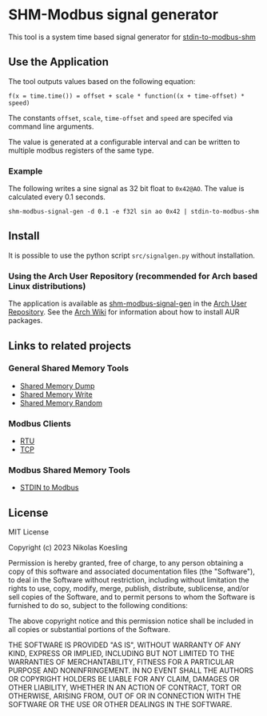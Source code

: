 # SHM-Modbus signal generator

This tool is a system time based signal generator for [stdin-to-modbus-shm](https://nikolask-source.github.io/stdin_to_modbus_shm/)

## Use the Application

The tool outputs values based on the following equation:
```
f(x = time.time()) = offset + scale * function((x + time-offset) * speed)
```

The constants ```offset```, ```scale```, ```time-offset``` and ```speed``` are specifed via command line arguments.

The value is generated at a configurable interval and can be written to multiple modbus registers of the same type.

### Example
The following writes a sine signal as 32 bit float to ```0x42@AO```.
The value is calculated every 0.1 seconds.
```
shm-modbus-signal-gen -d 0.1 -e f32l sin ao 0x42 | stdin-to-modbus-shm
```

## Install

It is possible to use the python script ```src/signalgen.py``` without installation.

### Using the Arch User Repository (recommended for Arch based Linux distributions)
The application is available as [shm-modbus-signal-gen](https://aur.archlinux.org/packages/shm-modbus-signal-gen) in the [Arch User Repository](https://aur.archlinux.org/).
See the [Arch Wiki](https://wiki.archlinux.org/title/Arch_User_Repository) for information about how to install AUR packages.

## Links to related projects

### General Shared Memory Tools
- [Shared Memory Dump](https://nikolask-source.github.io/dump_shm/)
- [Shared Memory Write](https://nikolask-source.github.io/write_shm/)
- [Shared Memory Random](https://nikolask-source.github.io/shared_mem_random/)

### Modbus Clients
- [RTU](https://nikolask-source.github.io/modbus_rtu_client_shm/)
- [TCP](https://nikolask-source.github.io/modbus_tcp_client_shm/)

### Modbus Shared Memory Tools
- [STDIN to Modbus](https://nikolask-source.github.io/stdin_to_modbus_shm/)


## License

MIT License

Copyright (c) 2023 Nikolas Koesling

Permission is hereby granted, free of charge, to any person obtaining a copy
of this software and associated documentation files (the "Software"), to deal
in the Software without restriction, including without limitation the rights
to use, copy, modify, merge, publish, distribute, sublicense, and/or sell
copies of the Software, and to permit persons to whom the Software is
furnished to do so, subject to the following conditions:

The above copyright notice and this permission notice shall be included in all
copies or substantial portions of the Software.

THE SOFTWARE IS PROVIDED "AS IS", WITHOUT WARRANTY OF ANY KIND, EXPRESS OR
IMPLIED, INCLUDING BUT NOT LIMITED TO THE WARRANTIES OF MERCHANTABILITY,
FITNESS FOR A PARTICULAR PURPOSE AND NONINFRINGEMENT. IN NO EVENT SHALL THE
AUTHORS OR COPYRIGHT HOLDERS BE LIABLE FOR ANY CLAIM, DAMAGES OR OTHER
LIABILITY, WHETHER IN AN ACTION OF CONTRACT, TORT OR OTHERWISE, ARISING FROM,
OUT OF OR IN CONNECTION WITH THE SOFTWARE OR THE USE OR OTHER DEALINGS IN THE
SOFTWARE.

